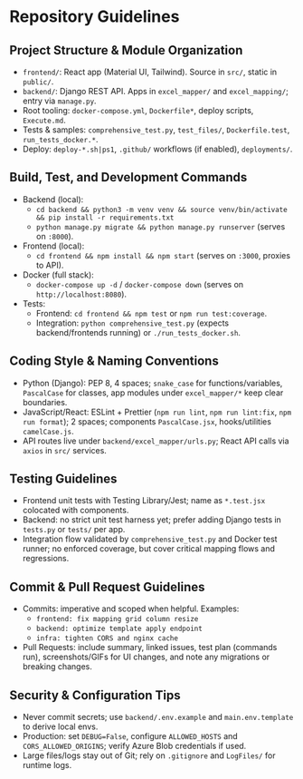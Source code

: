 # Repository Guidelines

## Project Structure & Module Organization
- `frontend/`: React app (Material UI, Tailwind). Source in `src/`, static in `public/`.
- `backend/`: Django REST API. Apps in `excel_mapper/` and `excel_mapping/`; entry via `manage.py`.
- Root tooling: `docker-compose.yml`, `Dockerfile*`, deploy scripts, `Execute.md`.
- Tests & samples: `comprehensive_test.py`, `test_files/`, `Dockerfile.test`, `run_tests_docker.*`.
- Deploy: `deploy-*.sh|ps1`, `.github/` workflows (if enabled), `deployments/`.

## Build, Test, and Development Commands
- Backend (local):
  - `cd backend && python3 -m venv venv && source venv/bin/activate && pip install -r requirements.txt`
  - `python manage.py migrate && python manage.py runserver` (serves on `:8000`).
- Frontend (local):
  - `cd frontend && npm install && npm start` (serves on `:3000`, proxies to API).
- Docker (full stack):
  - `docker-compose up -d` / `docker-compose down` (serves on `http://localhost:8080`).
- Tests:
  - Frontend: `cd frontend && npm test` or `npm run test:coverage`.
  - Integration: `python comprehensive_test.py` (expects backend/frontends running) or `./run_tests_docker.sh`.

## Coding Style & Naming Conventions
- Python (Django): PEP 8, 4 spaces; `snake_case` for functions/variables, `PascalCase` for classes, app modules under `excel_mapper/*` keep clear boundaries.
- JavaScript/React: ESLint + Prettier (`npm run lint`, `npm run lint:fix`, `npm run format`); 2 spaces; components `PascalCase.jsx`, hooks/utilities `camelCase.js`.
- API routes live under `backend/excel_mapper/urls.py`; React API calls via `axios` in `src/` services.

## Testing Guidelines
- Frontend unit tests with Testing Library/Jest; name as `*.test.jsx` colocated with components.
- Backend: no strict unit test harness yet; prefer adding Django tests in `tests.py` or `tests/` per app.
- Integration flow validated by `comprehensive_test.py` and Docker test runner; no enforced coverage, but cover critical mapping flows and regressions.

## Commit & Pull Request Guidelines
- Commits: imperative and scoped when helpful. Examples:
  - `frontend: fix mapping grid column resize`
  - `backend: optimize template apply endpoint`
  - `infra: tighten CORS and nginx cache`
- Pull Requests: include summary, linked issues, test plan (commands run), screenshots/GIFs for UI changes, and note any migrations or breaking changes.

## Security & Configuration Tips
- Never commit secrets; use `backend/.env.example` and `main.env.template` to derive local envs.
- Production: set `DEBUG=False`, configure `ALLOWED_HOSTS` and `CORS_ALLOWED_ORIGINS`; verify Azure Blob credentials if used.
- Large files/logs stay out of Git; rely on `.gitignore` and `LogFiles/` for runtime logs.

